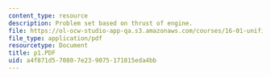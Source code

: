 ```yaml
---
content_type: resource
description: Problem set based on thrust of engine.
file: https://ol-ocw-studio-app-qa.s3.amazonaws.com/courses/16-01-unified-engineering-i-ii-iii-iv-fall-2005-spring-2006/a4f871d570807e239075171815eda4bb_p1.PDF
file_type: application/pdf
resourcetype: Document
title: p1.PDF
uid: a4f871d5-7080-7e23-9075-171815eda4bb
---
```

